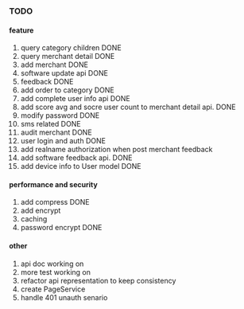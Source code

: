 ### TODO
#### feature

1. query category children 	DONE
2. query merchant detail	DONE
3. add merchant				DONE
4. software update api		DONE
5. feedback					DONE
6. add order to category	DONE
7. add complete user info api	DONE
8. add score avg and socre user count to merchant detail api.		DONE
9. modify password		DONE
10. sms related			DONE
11. audit merchant		DONE
12. user login and auth		DONE
13. add realname authorization when post merchant feedback
14. add software feedback api.	DONE
15. add device info to User model	DONE

#### performance and security
1. add compress			DONE
2. add encrypt
3. caching
4. password encrypt		DONE

#### other
1. api doc			working on
2. more test			working on
3. refactor api representation to keep consistency
4. create PageService
5. handle 401 unauth senario
